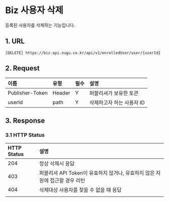 # Biz 사용자 삭제

등록된 사용자를 삭제하는 기능입니다.

## 1. URL <a id="Biz&#xC0AC;&#xC6A9;&#xC790;&#xC0AD;&#xC81C;v1-1.URL"></a>

```text
[DELETE] https://biz-api.nugu.co.kr/api/v1/enrolledUser/user/{userId}
```

## 2. Request <a id="Biz&#xC0AC;&#xC6A9;&#xC790;&#xC0AD;&#xC81C;v1-2.Request"></a>

| 이름 | 유형 | 필수 | 설명 |
| :--- | :--- | :--- | :--- |
| Publisher-Token | Header | Y | 퍼블리셔가 보유한 토큰 |
| userId | path | Y | 삭제하고자 하는 사용자 ID |

## 3. Response <a id="Biz&#xC0AC;&#xC6A9;&#xC790;&#xC0AD;&#xC81C;v1-3.Response"></a>

### 3.1 HTTP Status <a id="Biz&#xC0AC;&#xC6A9;&#xC790;&#xC0AD;&#xC81C;v1-3.1HTTPStatus"></a>

| HTTP Status | 설명 |
| :--- | :--- |
| 204 | 정상 삭제시 응답 |
| 403 | 퍼블리셔 API Token이 유효하지 않거나, 유효하지 않은 자원에 접근할 경우 리턴 |
| 404 | 삭제대상 사용자를 찾을 수 없을 때 응답 |
|  |  |



